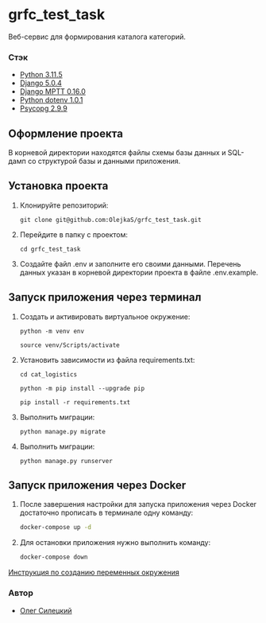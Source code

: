 # grfc_test_task

Веб-сервис для формирования каталога категорий.

### Стэк

- [Python 3.11.5](https://docs.python.org/release/3.11.5/)
- [Django 5.0.4](https://docs.djangoproject.com/en/5.0/releases/5.0.4/)
- [Django MPTT 0.16.0](https://django-mptt.readthedocs.io/en/latest/)
- [Python dotenv 1.0.1](https://pypi.org/project/python-dotenv/)
- [Psycopg 2.9.9](https://www.psycopg.org/docs/)

## Оформление проекта

В корневой директории находятся файлы схемы базы данных и SQL-дамп со структурой базы и данными приложения.

## Установка проекта

1. Клонируйте репозиторий:

    ```
    git clone git@github.com:OlejkaS/grfc_test_task.git
    ```
2. Перейдите в папку с проектом:
    ```
    cd grfc_test_task
    ```
2. Создайте файл .env и заполните его своими данными. Перечень данных указан в корневой директории проекта в файле .env.example.

## Запуск приложения через терминал

1. Cоздать и активировать виртуальное окружение:

   ```
   python -m venv env
   ```
   ```
   source venv/Scripts/activate
   ```

2. Установить зависимости из файла requirements.txt:

   ```
   cd cat_logistics
   ```
   ```
   python -m pip install --upgrade pip
   ```
   ```
   pip install -r requirements.txt
   ```

3. Выполнить миграции:

   ```
   python manage.py migrate
   ```

4. Выполнить миграции:

   ```
   python manage.py runserver
   ```

## Запуск приложения через Docker

1. После завершения настройки для запуска приложения через Docker достаточно прописать в терминале одну команду:

   ```bash
   docker-compose up -d
   ```

2. Для остановки приложения нужно выполнить команду:

   ```bash
   docker-compose down
   ```

[Инструкция по созданию переменных окружения](./.env.example)

### Автор
- [Олег Силецкий](https://github.com/OlejkaS)
